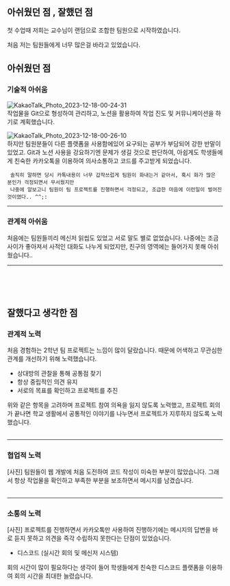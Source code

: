 ## 아쉬웠던 점 , 잘했던  점
첫 수업때 저희는 교수님이 랜덤으로 조합한 팀원으로 시작하였습니다. 

처음 저는 팀원들에게 너무 많은걸 바라고 있었습니다.

## 아쉬웠던 점 

### 기술적 아쉬움 
![KakaoTalk_Photo_2023-12-18-00-24-31](https://github.com/kim-jong-hak/Web-Team-Project/assets/106467549/1d090247-d6e0-4340-ac19-ff3609ab8657)<br>
작업물을 Git으로 형성하여 관리하고, 노션을 활용하여 작업 진도 및 커뮤니케이션을 하기로 계획했습니다.

![KakaoTalk_Photo_2023-12-18-00-26-10](https://github.com/kim-jong-hak/Web-Team-Project/assets/106467549/5c6bb3eb-0813-4f58-bbda-6ced15673eb1)<br>
하지만 팀원분들이 다른 플랫폼을 사용함에있어 요구되는 공부가 부담되어 강한 반말이 있었고. Git과 노션 사용을 강요하기엔 문제가 생길 것으로 판단하여, 아쉽게도 학생들에게 친숙한 카카오톡을 이용하여 의사소통하고 코드를 주고받게 되었습니다.

     솔직히 말하면 당시 카톡내용이 너무 갑작쓰럽게 팀원이 화내는거 같아서, 혹시 화가 많은 분인가 걱정되면서 무서웠지만
     나중에 알보고니 팀원이 팀 프로젝트를 진행하면서 걱정되고, 조급한 마음에 이런일이 벌어진 것이였다.. ^^;:

<hr>

### 관계적 아쉬움
처음에는 팀원들끼리 메신저 읽씹도 있었고 서로 말도 별로 없었습니다.
나중에는 조금 사이가 좋아져서 사적인 대화도 나누게 되었지만, 친구의 영역에는 들어가지 못해 아쉬웠습니다.. 
<hr>

<br><br><br>

## 잘했다고 생각한 점

### 관계적 노력
처음 경험하는 2학년 팀 프로젝트는 느낌이 많이 달랐습니다.
때문에 어색하고 무관심한 관계를 개선하기 위해 노력했습니다.

- 상대방의 관찰을 통해 공통점 찾기
- 항상 중립적인 의견 유지
- 서로의 목표를 확인하고 프로젝트를 추진

위와 같은 항목을 고려하며 프로젝트 참여 의욕을 잃지 않도록 노력했고, 프로젝트 회의가 끝나면 학교 생활에서 공통적인 이야기를 나누면서 프로젝트가 지루하지 않도록 노력했습니다.
<br><br><hr>
### 협업적 노력

[사진]
팀원들이 웹 개발에 처음 도전하여 코드 작성이 미숙한 부분이 많았습니다.
그래서 항상 작업물을 확인하고 부족한 부분을 보조하면서 메시지를 남겼습니다.
<br><br><hr>
### 소통의 노력
[사진] 프로젝트를 진행하면서 카카오톡만 사용하여 진행하기에는
메시지의 답변을 바로 듣지 못하고 의견을 즉각 수립하지 못한다는 단점이 있었습니다.

- 디스코드 (실시간 회의 및 메신저 시스템)<br>

회의 시간이 많이 필요하다는 생각이 들어 학생들에게 친숙한
디스코드 플랫폼을 이용하여 회의 시간을 최대한 늘렸습니다.



